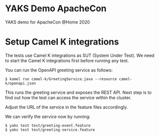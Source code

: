 # YAKS Demo ApacheCon

YAKS demo for ApacheCon @Home 2020

# Setup Camel K integrations

The tests use Camel K integrations as SUT (System Under Test). We need to start the Camel K integrations first before running any test.

You can run the OpenAPI greeting service as follows:

```shell script
$ kamel run camel-k/GreetingService.java --resource camel-k/openapi.json
```                             

This runs the greeting service and exposes the REST API. Next step is to find out how the test can access the service within the cluster.

Adjust the URL of the service in the feature files accordingly.

We can verify the service now by running:

```shell script
$ yaks test test/greeting-event.feature
$ yaks test test/greeting-service.feature
```
